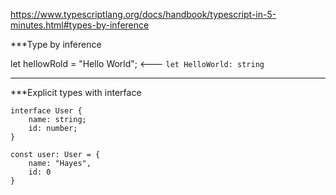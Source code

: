 https://www.typescriptlang.org/docs/handbook/typescript-in-5-minutes.html#types-by-inference

***Type by inference

let hellowRold = "Hello World";    <--- `let HelloWorld: string`

***

***Explicit types with interface

```
interface User {
	name: string;
	id: number;
}

const user: User = {
	name: "Hayes",
	id: 0
}
```



